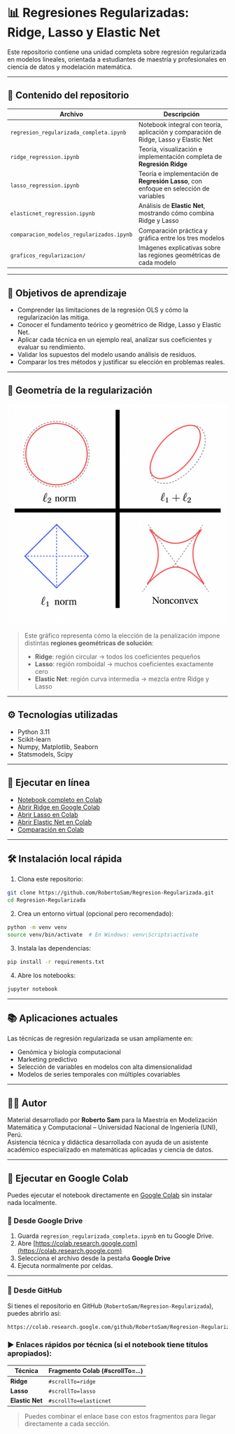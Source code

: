 # 📊 Regresiones Regularizadas: Ridge, Lasso y Elastic Net

Este repositorio contiene una unidad completa sobre regresión regularizada en modelos lineales, orientada a estudiantes de maestría y profesionales en ciencia de datos y modelación matemática.

---

## 📁 Contenido del repositorio

| Archivo | Descripción |
|--------|-------------|
| `regresion_regularizada_completa.ipynb` | Notebook integral con teoría, aplicación y comparación de Ridge, Lasso y Elastic Net |
| `ridge_regression.ipynb` | Teoría, visualización e implementación completa de **Regresión Ridge** |
| `lasso_regression.ipynb` | Teoría e implementación de **Regresión Lasso**, con enfoque en selección de variables |
| `elasticnet_regression.ipynb` | Análisis de **Elastic Net**, mostrando cómo combina Ridge y Lasso |
| `comparacion_modelos_regularizados.ipynb` | Comparación práctica y gráfica entre los tres modelos |
| `graficos_regularizacion/` | Imágenes explicativas sobre las regiones geométricas de cada modelo |

---

## 🎯 Objetivos de aprendizaje

- Comprender las limitaciones de la regresión OLS y cómo la regularización las mitiga.
- Conocer el fundamento teórico y geométrico de Ridge, Lasso y Elastic Net.
- Aplicar cada técnica en un ejemplo real, analizar sus coeficientes y evaluar su rendimiento.
- Validar los supuestos del modelo usando análisis de residuos.
- Comparar los tres métodos y justificar su elección en problemas reales.

---

## 🧠 Geometría de la regularización

![Geometría de Ridge, Lasso y Elastic Net](graficos_regularizacion/A_2D_digital_illustration_displays_geometric_repre.png)

> Este gráfico representa cómo la elección de la penalización impone distintas **regiones geométricas de solución**:
> - **Ridge**: región circular → todos los coeficientes pequeños
> - **Lasso**: región romboidal → muchos coeficientes exactamente cero
> - **Elastic Net**: región curva intermedia → mezcla entre Ridge y Lasso

---

## ⚙️ Tecnologías utilizadas

- Python 3.11
- Scikit-learn
- Numpy, Matplotlib, Seaborn
- Statsmodels, Scipy

---

## 🚀 Ejecutar en línea

- [Notebook completo en Colab](https://colab.research.google.com/github/RobertoSam/Regresion-Regularizada/blob/main/regresion_regularizada_completa.ipynb)
- [Abrir Ridge en Google Colab](https://colab.research.google.com/github/RobertoSam/Regresion-Regularizada/blob/main/ridge_regression.ipynb)
- [Abrir Lasso en Colab](https://colab.research.google.com/github/RobertoSam/Regresion-Regularizada/blob/main/lasso_regression.ipynb)
- [Abrir Elastic Net en Colab](https://colab.research.google.com/github/RobertoSam/Regresion-Regularizada/blob/main/elasticnet_regression.ipynb)
- [Comparación en Colab](https://colab.research.google.com/github/RobertoSam/Regresion-Regularizada/blob/main/comparacion_modelos_regularizados.ipynb)

---

## 🛠 Instalación local rápida

1. Clona este repositorio:
```bash
git clone https://github.com/RobertoSam/Regresion-Regularizada.git
cd Regresion-Regularizada
```

2. Crea un entorno virtual (opcional pero recomendado):
```bash
python -m venv venv
source venv/bin/activate  # En Windows: venv\Scripts\activate
```

3. Instala las dependencias:
```bash
pip install -r requirements.txt
```

4. Abre los notebooks:
```bash
jupyter notebook
```

---

## 📚 Aplicaciones actuales

Las técnicas de regresión regularizada se usan ampliamente en:

- Genómica y biología computacional
- Marketing predictivo
- Selección de variables en modelos con alta dimensionalidad
- Modelos de series temporales con múltiples covariables

---

## 👨‍🏫 Autor

Material desarrollado por **Roberto Sam** para la Maestría en Modelización Matemática y Computacional – Universidad Nacional de Ingeniería (UNI), Perú.  
Asistencia técnica y didáctica desarrollada con ayuda de un asistente académico especializado en matemáticas aplicadas y ciencia de datos.


---

## 🚀 Ejecutar en Google Colab

Puedes ejecutar el notebook directamente en [Google Colab](https://colab.research.google.com/) sin instalar nada localmente.

### 📂 Desde Google Drive

1. Guarda `regresion_regularizada_completa.ipynb` en tu Google Drive.
2. Abre [https://colab.research.google.com](https://colab.research.google.com)
3. Selecciona el archivo desde la pestaña **Google Drive**
4. Ejecuta normalmente por celdas.

---

### 🔗 Desde GitHub

Si tienes el repositorio en GitHub (`RobertoSam/Regresion-Regularizada`), puedes abrirlo así:

```bash
https://colab.research.google.com/github/RobertoSam/Regresion-Regularizada/blob/main/Regresion_Regularizada_Completo/regresion_regularizada_completa.ipynb
```

### ▶️ Enlaces rápidos por técnica (si el notebook tiene títulos apropiados):

| Técnica         | Fragmento Colab (#scrollTo=...) |
|----------------|----------------------------------|
| **Ridge**       | `#scrollTo=ridge`               |
| **Lasso**       | `#scrollTo=lasso`               |
| **Elastic Net** | `#scrollTo=elasticnet`          |

> Puedes combinar el enlace base con estos fragmentos para llegar directamente a cada sección.
